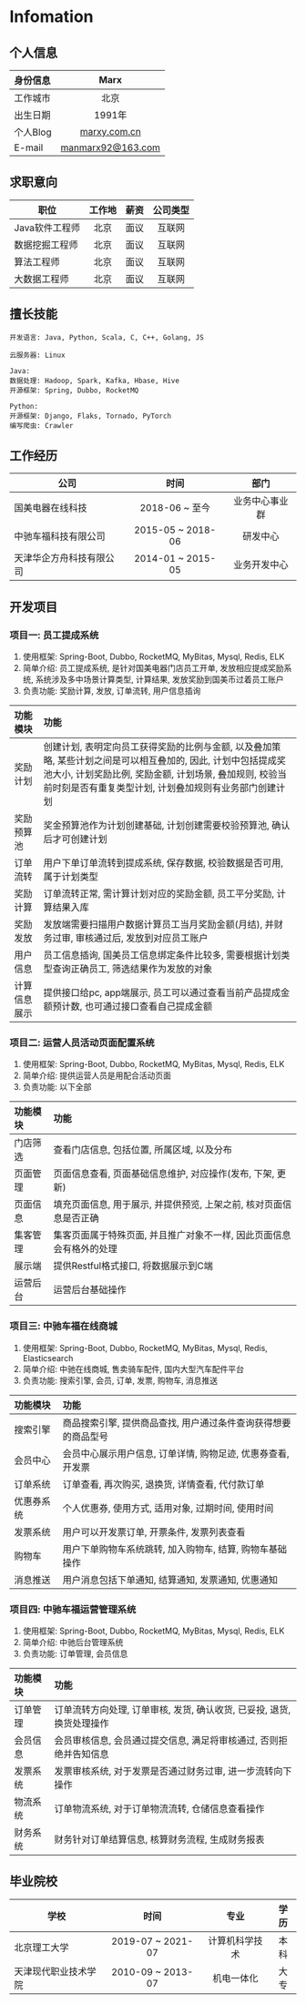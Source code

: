 # Infomation

## 个人信息

|  身份信息  |  Marx  | 
| :--- |  :--: | 
| 工作城市  | 北京 |
| 出生日期 | 1991年 |
| 个人Blog |[marxy.com.cn](http://marxy.com.cn/blog/html/index.html)|
| E-mail |manmarx92@163.com |


## 求职意向

| 职位 | 工作地 | 薪资 | 公司类型   |  
| ---- |  :--:  | :--:  | :--:  |  
| Java软件工程师  |  北京 |  面议  | 互联网 |  
| 数据挖掘工程师   |  北京 |  面议  | 互联网 | 
| 算法工程师      |  北京 |  面议  | 互联网 |
| 大数据工程师    |  北京 |  面议  | 互联网 |


## 擅长技能
```
开发语言: Java, Python, Scala, C, C++, Golang, JS

云服务器: Linux

Java:
数据处理: Hadoop, Spark, Kafka, Hbase, Hive
开源框架: Spring, Dubbo, RocketMQ

Python:
开源框架: Django, Flaks, Tornado, PyTorch
编写爬虫: Crawler

```

## 工作经历

| 公司  |  时间 |  部门  |
| ---- |  :--: | :--: | 
| 国美电器在线科技  |   2018-06 ~ 至今 |  业务中心事业群 |
| 中驰车福科技有限公司  |   2015-05 ~ 2018-06 |  研发中心  | 
| 天津华企方舟科技有限公司 | 2014-01 ~ 2015-05 | 业务开发中心 |


## 开发项目

### 项目一: 员工提成系统 
1. 使用框架: Spring-Boot, Dubbo, RocketMQ, MyBitas, Mysql, Redis, ELK  
2. 简单介绍: 员工提成系统, 是针对国美电器门店员工开单, 发放相应提成奖励系统, 系统涉及多中场景计算类型, 计算结果, 发放奖励到国美币过着员工账户  
3. 负责功能: 奖励计算, 发放, 订单流转, 用户信息插询

|   功能模块    |  功能 |  
| :--- |  :--- | 
|奖励计划|  创建计划, 表明定向员工获得奖励的比例与金额, 以及叠加策略, 某些计划之间是可以相互叠加的, 因此, 计划中包括提成奖池大小, 计划奖励比例, 奖励金额, 计划场景, 叠加规则, 校验当前时刻是否有重复类型计划, 计划叠加规则有业务部门创建计划 | 
|奖励预算池|奖金预算池作为计划创建基础, 计划创建需要校验预算池, 确认后才可创建计划|
|订单流转| 用户下单订单流转到提成系统, 保存数据, 校验数据是否可用, 属于计划类型 | 
|奖励计算| 订单流转正常, 需计算计划对应的奖励金额, 员工平分奖励, 计算结果入库 |
|奖励发放| 发放端需要扫描用户数据计算员工当月奖励金额(月结), 并财务过审, 审核通过后, 发放到对应员工账户 |
|用户信息| 员工信息插询, 国美员工信息绑定条件比较多, 需要根据计划类型查询正确员工, 筛选结果作为发放的对象 |
|计算信息展示|  提供接口给pc, app端展示, 员工可以通过查看当前产品提成金额预计数, 也可通过接口查看自己提成金额  |



### 项目二: 运营人员活动页面配置系统
1. 使用框架: Spring-Boot, Dubbo, RocketMQ, MyBitas, Mysql, Redis, ELK  
2. 简单介绍: 提供运营人员是用配合活动页面
3. 负责功能: 以下全部

|   功能模块  |  功能 |  
| :--- |  :--- | 
|门店筛选| 查看门店信息, 包括位置, 所属区域, 以及分布 |
|页面管理| 页面信息查看, 页面基础信息维护, 对应操作(发布, 下架, 更新) |
|页面信息| 填充页面信息, 用于展示, 并提供预览, 上架之前, 核对页面信息是否正确|
|集客管理| 集客页面属于特殊页面, 并且推广对象不一样, 因此页面信息会有格外的处理 |
|展示端| 提供Restful格式接口, 将数据展示到C端 |
|运营后台| 运营后台基础操作 |



### 项目三: 中驰车福在线商城
1. 使用框架: Spring-Boot, Dubbo, RocketMQ, MyBitas, Mysql, Redis, Elasticsearch  
2. 简单介绍: 中驰在线商城, 售卖骑车配件, 国内大型汽车配件平台
3. 负责功能: 搜索引擎, 会员, 订单, 发票, 购物车, 消息推送

|   功能模块    |  功能 |  
| :--- |  :--- | 
|搜索引擎| 商品搜索引擎, 提供商品查找, 用户通过条件查询获得想要的商品型号 |
|会员中心| 会员中心展示用户信息, 订单详情, 购物足迹, 优惠券查看, 开发票 |
|订单系统| 订单查看, 再次购买, 退换货, 详情查看, 代付款订单  |
|优惠券系统| 个人优惠券, 使用方式, 适用对象, 过期时间, 使用时间|
|发票系统| 用户可以开发票订单, 开票条件, 发票列表查看  |
|购物车| 用户下单购物车系统跳转, 加入购物车, 结算, 购物车基础操作 |
|消息推送| 用户消息包括下单通知, 结算通知, 发票通知, 优惠通知 |



### 项目四: 中驰车福运营管理系统
1. 使用框架: Spring-Boot, Dubbo, RocketMQ, MyBitas, Mysql, Redis, ELK  
2. 简单介绍: 中驰后台管理系统
3. 负责功能: 订单管理, 会员信息

|   功能模块    |  功能 |  
| :--- |  :--- | 
|订单管理| 订单流转方向处理, 订单审核, 发货, 确认收货, 已妥投, 退货, 换货处理操作 |
|会员信息|会员审核信息, 会员通过提交信息, 满足将审核通过, 否则拒绝并告知信息 |
|发票系统| 发票审核系统, 对于发票是否通过财务过审, 进一步流转向下操作 |
|物流系统| 订单物流系统, 对于订单物流流转, 仓储信息查看操作 |
|财务系统| 财务针对订单结算信息, 核算财务流程, 生成财务报表 |



## 毕业院校

| 学校  |   时间 |  专业  | 学历   |  
| ---- |  :--: | :--:  | :--:  |  
| 北京理工大学  |   2019-07 ~ 2021-07 |  计算机科学技术  | 本科 |  
| 天津现代职业技术学院  |   2010-09 ~ 2013-07 |  机电一体化  | 大专   |  








